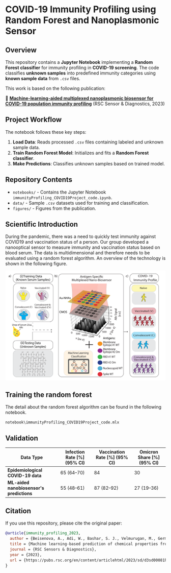 # COVID-19 Immunity Profiling using Random Forest and Nanoplasmonic Sensor

## Overview
This repository contains a **Jupyter Notebook** implementing a **Random Forest classifier** for immunity profiling in **COVID-19 screening**. The code classifies **unknown samples** into predefined immunity categories using **known sample data** from `.csv` files.

This work is based on the following publication:

🔗 **[Machine-learning-aided multiplexed nanoplasmonic biosensor for COVID-19 population immunity profiling](https://pubs.rsc.org/en/content/articlehtml/2023/sd/d3sd00081h)** (RSC Sensor & Diagnostics, 2023)

## Project Workflow
The notebook follows these key steps:
1. **Load Data**: Reads processed `.csv` files containing labeled and unknown sample data.
2. **Train Random Forest Model**: Initializes and fits a **Random Forest classifier**.
3. **Make Predictions**: Classifies unknown samples based on trained model.

## Repository Contents
- `notebooks/` - Contains the Jupyter Notebook `immunityProfiling_COVID19Project_code.ipynb`.
- `data/` - Sample `.csv` datasets used for training and classification.
- `figures/` - Figures from the publication.

## Scientific Introduction 
During the pandemic, there was a need to quickly test immunity against COVID19 and vaccination status of a person. Our group developed a nanooptical sensor to measure immunity and vaccination status based on blood serum. The data is multidimensional and therefore needs to be evaluated using a random forest algorithm. An overview of the technology is shown in the following figure. 

![Overview](figures/Figure1.png)

## Training the random forest 
The detail about the random forest algorithm can be found in the following notebook. 

```
notebook\immunityProfiling_COVID19Project_code.mlx
```



## Validation

| Data Type                             | Infection Rate [%] (95% CI) | Vaccination Rate [%] (95% CI) | Omicron Share [%] (95% CI) |
|----------------------------------------|----------------------------|-------------------------------|----------------------------|
| **Epidemiological COVID-19 data**      | 65 (64–70)                 | 84                            | 30                         |
| **ML-aided nanobiosensor's predictions** | 55 (48–61)                 | 87 (82–92)                    | 27 (19–36)                 |



## Citation
If you use this repository, please cite the original paper:
```bibtex
@article{immunity_profiling_2023,
  author = {Beisenova, A., Adi, W., Bashar, S. J., Velmurugan, M., Germanson, K. B., Shelef, M. A., & Yesilkoy, F.},
  title = {Machine learning-based prediction of chemical properties from molecular structures},
  journal = {RSC Sensors & Diagnostics},
  year = {2023},
  url = {https://pubs.rsc.org/en/content/articlehtml/2023/sd/d3sd00081h}
}
```

